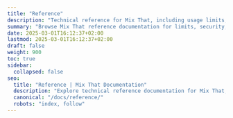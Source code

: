```yaml
---
title: "Reference"
description: "Technical reference for Mix That, including usage limits, security, API, and platform details."
summary: "Browse Mix That reference documentation for limits, security, API, and platform information."
date: 2025-03-01T16:12:37+02:00
lastmod: 2025-03-01T16:12:37+02:00
draft: false
weight: 900
toc: true
sidebar:
  collapsed: false
seo:
  title: "Reference | Mix That Documentation"
  description: "Explore technical reference documentation for Mix That, including usage limits, security, API, and more."
  canonical: "/docs/reference/"
  robots: "index, follow"
---
```

